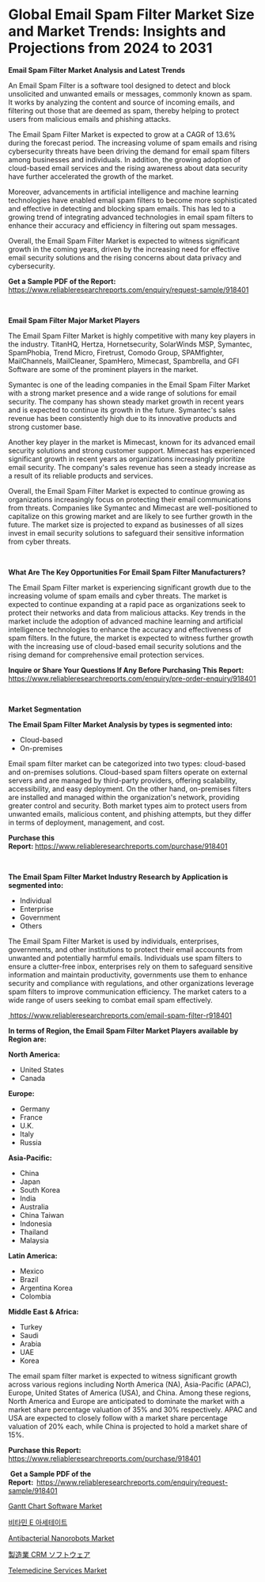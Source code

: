 <p><h1>Global Email Spam Filter Market Size and Market Trends: Insights and Projections from 2024 to 2031</h1></p><p><strong>Email Spam Filter Market Analysis and Latest Trends</strong></p>
<p><p>An Email Spam Filter is a software tool designed to detect and block unsolicited and unwanted emails or messages, commonly known as spam. It works by analyzing the content and source of incoming emails, and filtering out those that are deemed as spam, thereby helping to protect users from malicious emails and phishing attacks.</p><p>The Email Spam Filter Market is expected to grow at a CAGR of 13.6% during the forecast period. The increasing volume of spam emails and rising cybersecurity threats have been driving the demand for email spam filters among businesses and individuals. In addition, the growing adoption of cloud-based email services and the rising awareness about data security have further accelerated the growth of the market.</p><p>Moreover, advancements in artificial intelligence and machine learning technologies have enabled email spam filters to become more sophisticated and effective in detecting and blocking spam emails. This has led to a growing trend of integrating advanced technologies in email spam filters to enhance their accuracy and efficiency in filtering out spam messages.</p><p>Overall, the Email Spam Filter Market is expected to witness significant growth in the coming years, driven by the increasing need for effective email security solutions and the rising concerns about data privacy and cybersecurity.</p></p>
<p><strong>Get a Sample PDF of the Report:&nbsp;</strong> <a href="https://www.reliableresearchreports.com/enquiry/request-sample/918401">https://www.reliableresearchreports.com/enquiry/request-sample/918401</a></p>
<p>&nbsp;</p>
<p><strong>Email Spam Filter Major Market Players</strong></p>
<p><p>The Email Spam Filter Market is highly competitive with many key players in the industry. TitanHQ, Hertza, Hornetsecurity, SolarWinds MSP, Symantec, SpamPhobia, Trend Micro, Firetrust, Comodo Group, SPAMfighter, MailChannels, MailCleaner, SpamHero, Mimecast, Spambrella, and GFI Software are some of the prominent players in the market.</p><p>Symantec is one of the leading companies in the Email Spam Filter Market with a strong market presence and a wide range of solutions for email security. The company has shown steady market growth in recent years and is expected to continue its growth in the future. Symantec's sales revenue has been consistently high due to its innovative products and strong customer base.</p><p>Another key player in the market is Mimecast, known for its advanced email security solutions and strong customer support. Mimecast has experienced significant growth in recent years as organizations increasingly prioritize email security. The company's sales revenue has seen a steady increase as a result of its reliable products and services.</p><p>Overall, the Email Spam Filter Market is expected to continue growing as organizations increasingly focus on protecting their email communications from threats. Companies like Symantec and Mimecast are well-positioned to capitalize on this growing market and are likely to see further growth in the future. The market size is projected to expand as businesses of all sizes invest in email security solutions to safeguard their sensitive information from cyber threats.</p></p>
<p>&nbsp;</p>
<p><strong>What Are The Key Opportunities For Email Spam Filter Manufacturers?</strong></p>
<p><p>The Email Spam Filter market is experiencing significant growth due to the increasing volume of spam emails and cyber threats. The market is expected to continue expanding at a rapid pace as organizations seek to protect their networks and data from malicious attacks. Key trends in the market include the adoption of advanced machine learning and artificial intelligence technologies to enhance the accuracy and effectiveness of spam filters. In the future, the market is expected to witness further growth with the increasing use of cloud-based email security solutions and the rising demand for comprehensive email protection services.</p></p>
<p><strong>Inquire or Share Your Questions If Any Before Purchasing This Report:</strong> <a href="https://www.reliableresearchreports.com/enquiry/pre-order-enquiry/918401">https://www.reliableresearchreports.com/enquiry/pre-order-enquiry/918401</a></p>
<p>&nbsp;</p>
<p><strong>Market Segmentation</strong></p>
<p><strong>The Email Spam Filter Market Analysis by types is segmented into:</strong></p>
<p><ul><li>Cloud-based</li><li>On-premises</li></ul></p>
<p><p>Email spam filter market can be categorized into two types: cloud-based and on-premises solutions. Cloud-based spam filters operate on external servers and are managed by third-party providers, offering scalability, accessibility, and easy deployment. On the other hand, on-premises filters are installed and managed within the organization's network, providing greater control and security. Both market types aim to protect users from unwanted emails, malicious content, and phishing attempts, but they differ in terms of deployment, management, and cost.</p></p>
<p><strong>Purchase this Report:&nbsp;</strong><a href="https://www.reliableresearchreports.com/purchase/918401">https://www.reliableresearchreports.com/purchase/918401</a></p>
<p>&nbsp;</p>
<p><strong>The Email Spam Filter Market Industry Research by Application is segmented into:</strong></p>
<p><ul><li>Individual</li><li>Enterprise</li><li>Government</li><li>Others</li></ul></p>
<p><p>The Email Spam Filter Market is used by individuals, enterprises, governments, and other institutions to protect their email accounts from unwanted and potentially harmful emails. Individuals use spam filters to ensure a clutter-free inbox, enterprises rely on them to safeguard sensitive information and maintain productivity, governments use them to enhance security and compliance with regulations, and other organizations leverage spam filters to improve communication efficiency. The market caters to a wide range of users seeking to combat email spam effectively.</p></p>
<p><a href="https://www.reliableresearchreports.com/email-spam-filter-r918401">&nbsp;https://www.reliableresearchreports.com/email-spam-filter-r918401</a></p>
<p><strong>In terms of Region, the Email Spam Filter Market Players available by Region are:</strong></p>
<p>
    <p> <strong> North America: </strong>
        <ul>
            <li>United States</li>
            <li>Canada</li>
        </ul>
        </p> 
    <p> <strong> Europe: </strong>
        <ul>
            <li>Germany</li>
            <li>France</li>
            <li>U.K.</li>
            <li>Italy</li>
            <li>Russia</li>
        </ul>
        </p> 
    <p> <strong> Asia-Pacific: </strong>
        <ul>
            <li>China</li>
            <li>Japan</li>
            <li>South Korea</li>
            <li>India</li>
            <li>Australia</li>
            <li>China Taiwan</li>
            <li>Indonesia</li>
            <li>Thailand</li>
            <li>Malaysia</li>
        </ul>
        </p> 
    <p> <strong> Latin America: </strong>
        <ul>
            <li>Mexico</li>
            <li>Brazil</li>
            <li>Argentina Korea</li>
            <li>Colombia</li>
        </ul>
        </p> 
    <p> <strong> Middle East & Africa: </strong>
        <ul>
            <li>Turkey</li>
            <li>Saudi</li>
            <li>Arabia</li>
            <li>UAE</li>
            <li>Korea</li>
        </ul>
    </p>
    </p>
<p><p>The email spam filter market is expected to witness significant growth across various regions including North America (NA), Asia-Pacific (APAC), Europe, United States of America (USA), and China. Among these regions, North America and Europe are anticipated to dominate the market with a market share percentage valuation of 35% and 30% respectively. APAC and USA are expected to closely follow with a market share percentage valuation of 20% each, while China is projected to hold a market share of 15%.</p></p>
<p><strong>Purchase this Report: </strong><a href="https://www.reliableresearchreports.com/purchase/918401">https://www.reliableresearchreports.com/purchase/918401</a></p>
<p>&nbsp;<strong>Get a Sample PDF of the Report:&nbsp;&nbsp;</strong><a href="https://www.reliableresearchreports.com/enquiry/request-sample/918401">https://www.reliableresearchreports.com/enquiry/request-sample/918401</a></p>
<p><strong></strong></p>
<p><p><a href="https://github.com/MyrtisWest1/Market-Research-Report-List-1/blob/main/gantt-chart-software-market.md">Gantt Chart Software Market</a></p><p><a href="https://github.com/lkwggful07722/Market-Research-Report-List-2/blob/main/368386850687.md">비타민 E 아세테이트</a></p><p><a href="https://www.linkedin.com/pulse/antibacterial-nanorobots-market-insights-cagr-trends-growth-nndwc?trackingId=hPE2teUbW7e7HdGkoKhVQg%3D%3D">Antibacterial Nanorobots Market</a></p><p><a href="https://github.com/deonnorth8/Market-Research-Report-List-1/blob/main/595534654009.md">製造業 CRM ソフトウェア</a></p><p><a href="https://www.linkedin.com/pulse/telemedicine-services-market-key-successful-business-strategy-cbdkf">Telemedicine Services Market</a></p></p>